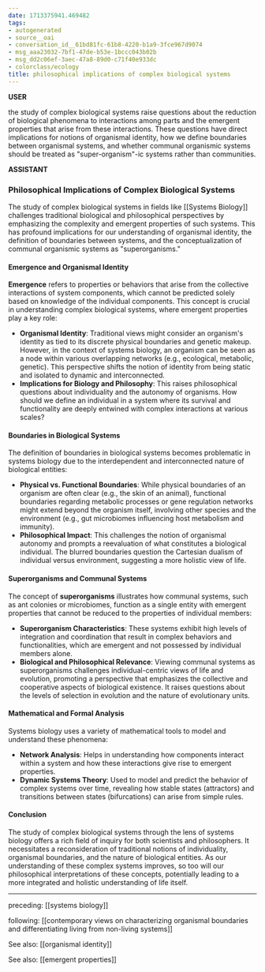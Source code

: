 ```yaml
---
date: 1713375941.469482
tags:
- autogenerated
- source__oai
- conversation_id__61bd81fc-61b8-4220-b1a9-3fce967d9074
- msg_aaa23032-7bf1-47de-b53e-1bccc043b02b
- msg_dd2c06ef-3aec-47a8-89d0-c71f40e933dc
- colorclass/ecology
title: philosophical implications of complex biological systems
---
```


**USER**

the study of complex biological systems raise questions about the reduction of biological phenomena to interactions among parts and the emergent properties that arise from these interactions. These questions have direct implications for notions of organismal identity, how we define boundaries between organismal systems, and whether communal organismic systems should be treated as "super-organism"-ic systems rather than communities.


**ASSISTANT**

### Philosophical Implications of Complex Biological Systems

The study of complex biological systems in fields like [[Systems Biology]] challenges traditional biological and philosophical perspectives by emphasizing the complexity and emergent properties of such systems. This has profound implications for our understanding of organismal identity, the definition of boundaries between systems, and the conceptualization of communal organismic systems as "superorganisms."

#### Emergence and Organismal Identity

**Emergence** refers to properties or behaviors that arise from the collective interactions of system components, which cannot be predicted solely based on knowledge of the individual components. This concept is crucial in understanding complex biological systems, where emergent properties play a key role:

- **Organismal Identity**: Traditional views might consider an organism's identity as tied to its discrete physical boundaries and genetic makeup. However, in the context of systems biology, an organism can be seen as a node within various overlapping networks (e.g., ecological, metabolic, genetic). This perspective shifts the notion of identity from being static and isolated to dynamic and interconnected.
- **Implications for Biology and Philosophy**: This raises philosophical questions about individuality and the autonomy of organisms. How should we define an individual in a system where its survival and functionality are deeply entwined with complex interactions at various scales?

#### Boundaries in Biological Systems

The definition of boundaries in biological systems becomes problematic in systems biology due to the interdependent and interconnected nature of biological entities:

- **Physical vs. Functional Boundaries**: While physical boundaries of an organism are often clear (e.g., the skin of an animal), functional boundaries regarding metabolic processes or gene regulation networks might extend beyond the organism itself, involving other species and the environment (e.g., gut microbiomes influencing host metabolism and immunity).
- **Philosophical Impact**: This challenges the notion of organismal autonomy and prompts a reevaluation of what constitutes a biological individual. The blurred boundaries question the Cartesian dualism of individual versus environment, suggesting a more holistic view of life.

#### Superorganisms and Communal Systems

The concept of **superorganisms** illustrates how communal systems, such as ant colonies or microbiomes, function as a single entity with emergent properties that cannot be reduced to the properties of individual members:

- **Superorganism Characteristics**: These systems exhibit high levels of integration and coordination that result in complex behaviors and functionalities, which are emergent and not possessed by individual members alone.
- **Biological and Philosophical Relevance**: Viewing communal systems as superorganisms challenges individual-centric views of life and evolution, promoting a perspective that emphasizes the collective and cooperative aspects of biological existence. It raises questions about the levels of selection in evolution and the nature of evolutionary units.

#### Mathematical and Formal Analysis

Systems biology uses a variety of mathematical tools to model and understand these phenomena:

- **Network Analysis**: Helps in understanding how components interact within a system and how these interactions give rise to emergent properties.
- **Dynamic Systems Theory**: Used to model and predict the behavior of complex systems over time, revealing how stable states (attractors) and transitions between states (bifurcations) can arise from simple rules.

#### Conclusion

The study of complex biological systems through the lens of systems biology offers a rich field of inquiry for both scientists and philosophers. It necessitates a reconsideration of traditional notions of individuality, organismal boundaries, and the nature of biological entities. As our understanding of these complex systems improves, so too will our philosophical interpretations of these concepts, potentially leading to a more integrated and holistic understanding of life itself.


---

preceding: [[systems biology]]  


following: [[contemporary views on characterizing organismal boundaries and differentiating living from non-living systems]]

See also: [[organismal identity]]


See also: [[emergent properties]]